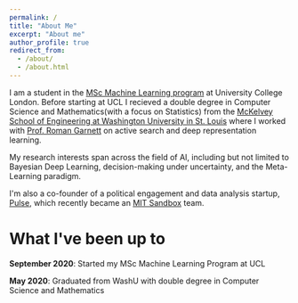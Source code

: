 ```yaml
---
permalink: /
title: "About Me"
excerpt: "About me"
author_profile: true
redirect_from: 
  - /about/
  - /about.html
---
```


I am a student in the [MSc Machine Learning program](https://www.ucl.ac.uk/prospective-students/graduate/taught-degrees/machine-learning-msc) at University College London. Before starting at UCL I recieved a double degree in Computer Science and Mathematics(with a focus on Statistics) from the [McKelvey School of Engineering at Washington University in St. Louis](https://engineering.wustl.edu/mckelvey/Pages/default.aspx) where I worked with [Prof. Roman Garnett](https://www.cse.wustl.edu/~garnett/) on active search and deep representation learning.

My research interests span across the field of AI, including but not limited to Bayesian Deep Learning, decision-making under uncertainty, and the Meta-Learning paradigm.

I'm also a co-founder of a political engagement and data analysis startup, [Pulse](https://pulseboard.co/), which recently became an [MIT Sandbox](https://sandbox.mit.edu/) team.



# What I've been up to

__September 2020__: Started my MSc Machine Learning Program at UCL

__May 2020__: Graduated from WashU with double degree in Computer Science and Mathematics
